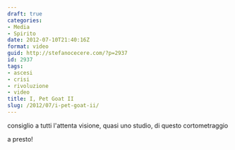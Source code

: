 ```yaml
---
draft: true
categories:
- Media
- Spirito
date: 2012-07-10T21:40:16Z
format: video
guid: http://stefanocecere.com/?p=2937
id: 2937
tags:
- ascesi
- crisi
- rivoluzione
- video
title: I, Pet Goat II
slug: /2012/07/i-pet-goat-ii/
---
```


consiglio a tutti l'attenta visione, quasi uno studio, di questo cortometraggio

a presto!